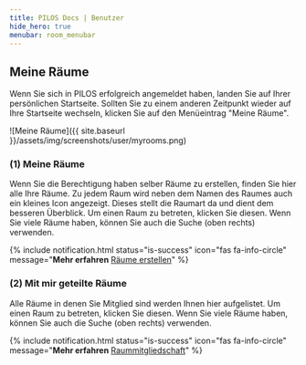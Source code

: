 ```yaml
---
title: PILOS Docs | Benutzer
hide_hero: true
menubar: room_menubar
---
```


## Meine Räume

Wenn Sie sich in PILOS erfolgreich angemeldet haben, landen Sie auf Ihrer persönlichen Startseite. Sollten Sie zu einem anderen Zeitpunkt wieder auf Ihre Startseite wechseln, klicken Sie auf den Menüeintrag "Meine Räume".

![Meine Räume]({{ site.baseurl }}/assets/img/screenshots/user/myrooms.png)


### (1) Meine Räume

Wenn Sie die Berechtigung haben selber Räume zu erstellen, finden Sie hier alle Ihre Räume. Zu jedem Raum wird neben dem Namen des Raumes auch ein kleines Icon angezeigt. Dieses stellt die Raumart da und dient dem besseren Überblick.
Um einen Raum zu betreten, klicken Sie diesen. Wenn Sie viele Räume haben, können Sie auch die Suche (oben rechts) verwenden.

{% include notification.html status="is-success" icon="fas fa-info-circle" message="**Mehr erfahren** [Räume erstellen](create)" %}
<br>

### (2) Mit mir geteilte Räume

Alle Räume in denen Sie Mitglied sind werden Ihnen hier aufgelistet. Um einen Raum zu betreten, klicken Sie diesen. Wenn Sie viele Räume haben, können Sie auch die Suche (oben rechts) verwenden.

{% include notification.html status="is-success" icon="fas fa-info-circle" message="**Mehr erfahren** [Raummitgliedschaft](features/membership)" %}
